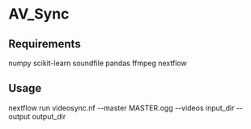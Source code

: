 # AV_Sync

## Requirements
numpy
scikit-learn
soundfile
pandas
ffmpeg
nextflow

## Usage

nextflow run videosync.nf --master MASTER.ogg --videos input_dir --output output_dir
